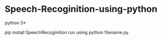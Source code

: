 # Speech-Recoginition-using-python
python 3*

pip install SpeechRecoginition 
run using python filename.py
